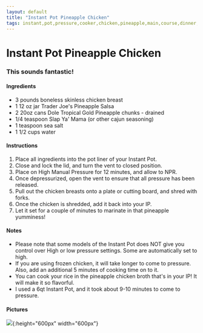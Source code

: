 ```yaml
---
layout: default
title: "Instant Pot Pineapple Chicken"
tags: instant,pot,pressure,cooker,chicken,pineapple,main,course,dinner,craig,kristen,willett
---
```

# Instant Pot Pineapple Chicken

### This sounds fantastic!

#### Ingredients
- 3 pounds boneless skinless chicken breast
- 1 12 oz jar Trader Joe's Pineapple Salsa
- 2 20oz cans Dole Tropical Gold Pineapple chunks - drained
- 1/4 teaspoon Slap Ya' Mama (or other cajun seasoning)
- 1 teaspoon sea salt
- 1 1/2 cups water

#### Instructions
1. Place all ingredients into the pot liner of your Instant Pot.
2. Close and lock the lid, and turn the vent to closed position.
3. Place on High Manual Pressure for 12 minutes, and allow to NPR.
4. Once depressurized, open the vent to ensure that all pressure has been released. 
5. Pull out the chicken breasts onto a plate or cutting board, and shred with forks.
6. Once the chicken is shredded, add it back into your IP.
7. Let it set for a couple of minutes to marinate in that pineapple yumminess!

#### Notes
- Please note that some models of the Instant Pot does NOT give you control over High or low pressure settings. Some are automatically set to high.
- If you are using frozen chicken, it will take longer to come to pressure. Also, add an additional 5 minutes of cooking time on to it.
- You can cook your rice in the pineapple chicken broth that's in your IP! It will make it so flavorful.
- I used a 6qt Instant Pot, and it took about 9-10 minutes to come to pressure.

#### Pictures
![]({{site.github.url}}/MainDishes/Images/InstantPotPineappleChicken.png){:height="600px" width="600px"}
